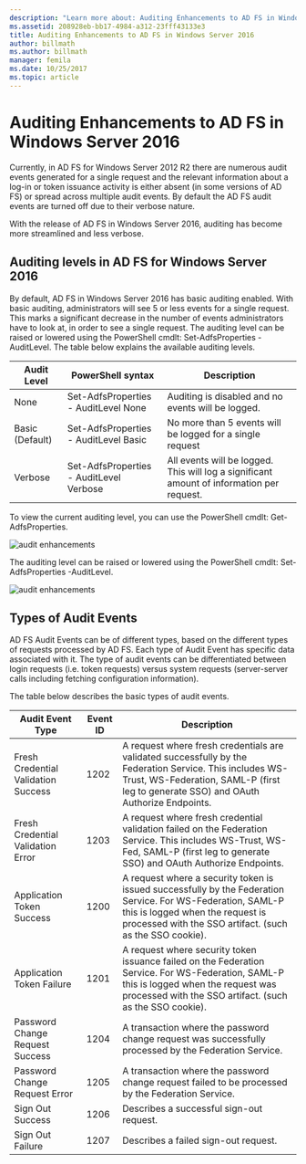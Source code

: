 ```yaml
---
description: "Learn more about: Auditing Enhancements to AD FS in Windows Server 2016"
ms.assetid: 208928eb-bb17-4984-a312-23fff43133e3
title: Auditing Enhancements to AD FS in Windows Server 2016
author: billmath
ms.author: billmath
manager: femila
ms.date: 10/25/2017
ms.topic: article
---
```


# Auditing Enhancements to AD FS in Windows Server 2016

Currently, in AD FS for Windows Server 2012 R2 there are numerous audit events generated for a single request and the relevant information about a log-in or token issuance activity is either absent (in some versions of AD FS) or spread across multiple audit events. By default the AD FS audit events are turned off due to their verbose nature.

With the release of AD FS in Windows Server 2016, auditing has become more streamlined and less verbose.

## Auditing levels in AD FS for Windows Server 2016
By default, AD FS in Windows Server 2016 has basic auditing enabled.  With basic auditing, administrators will see 5 or less events for a single request.  This marks a significant decrease in the number of events administrators have to look at, in order to see a single request.   The auditing level can be raised or lowered using the PowerShell cmdlt:  Set-AdfsProperties -AuditLevel.  The table below explains the available auditing levels.

| Audit Level | PowerShell syntax | Description |
|--|--|--|
| None | Set-AdfsProperties - AuditLevel None | Auditing is disabled and no events will be logged. |
| Basic (Default) | Set-AdfsProperties - AuditLevel Basic | No more than 5 events will be logged for a single request |
| Verbose | Set-AdfsProperties - AuditLevel Verbose | All events will be logged.  This will log a significant amount of information per request. |

To view the current auditing level, you can use the PowerShell cmdlt:  Get-AdfsProperties.

![audit enhancements](media/Auditing-Enhancements-to-AD-FS-in-Windows-Server-2016/ADFS_Audit_1.PNG)

The auditing level can be raised or lowered using the PowerShell cmdlt:  Set-AdfsProperties -AuditLevel.

![audit enhancements](media/Auditing-Enhancements-to-AD-FS-in-Windows-Server-2016/ADFS_Audit_2.png)

## Types of Audit Events
AD FS Audit Events can be of different types, based on the different types of requests processed by AD FS. Each type of Audit Event has specific data associated with it.  The type of audit events can be differentiated between login requests (i.e. token requests) versus system requests (server-server calls including fetching configuration information).

The table below describes the basic types of audit events.

| Audit Event Type | Event ID | Description |
|--|--|--|
| Fresh Credential Validation Success | 1202 | A request where fresh credentials are validated successfully by the Federation Service. This includes WS-Trust, WS-Federation, SAML-P (first leg to generate SSO) and OAuth Authorize Endpoints. |
| Fresh Credential Validation Error | 1203 | A request where fresh credential validation failed on the Federation Service. This includes WS-Trust, WS-Fed, SAML-P (first leg to generate SSO) and OAuth Authorize Endpoints. |
| Application Token Success | 1200 | A request where a security token is issued successfully by the Federation Service. For WS-Federation, SAML-P this is logged when the request is processed with the SSO artifact. (such as the SSO cookie). |
| Application Token Failure | 1201 | A request where  security token issuance failed on the Federation Service. For WS-Federation, SAML-P this is logged when the request was processed with the SSO artifact. (such as the SSO cookie). |
| Password Change Request Success | 1204 | A transaction where the password change request was successfully processed by the Federation Service. |
| Password Change Request Error | 1205 | A transaction where the password change request failed to be processed by the Federation Service. |
| Sign Out Success | 1206 | Describes a successful sign-out request. |
| Sign Out Failure | 1207 | Describes a failed sign-out request. |
